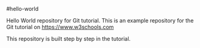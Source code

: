 #hello-world

Hello World repository for Git tutorial.
This is an example repository for the Git tutorial on https://www.w3schools.com

This repository is built step by step in the tutorial.